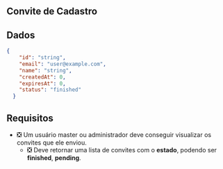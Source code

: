 ## Convite de Cadastro
## Dados
```json
{
    "id": "string",
    "email": "user@example.com",
    "name": "string",
    "createdAt": 0,
    "expiresAt": 0,
    "status": "finished"
  }
```

## Requisitos
- ❎ Um usuário master ou administrador deve conseguir visualizar os convites que ele enviou.
    - ❎ Deve retornar uma lista de convites com o **estado**, podendo ser **finished**, **pending**.